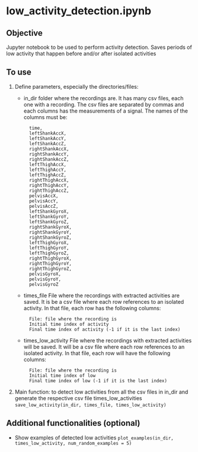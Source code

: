 
# low_activity_detection.ipynb

## Objective
Jupyter notebook to be used to perform activity detection.
Saves periods of low activity that happen before and/or after isolated activities

## To use
1. Define parameters, especially the directories/files:
	* in_dir
	    folder where the recordings are. It has many csv files, each one with a recording.
		The csv files are separated by commas and each columns has the measurements of a signal.
		The names of the columns must be:
		
			time, 
			leftShankAccX,
			leftShankAccY,
			leftShankAccZ,
			rightShankAccX,
			rightShankAccY,	
			rightShankAccZ,
			leftThighAccX,
			leftThighAccY,
			leftThighAccZ,
			rightThighAccX,
			rightThighAccY,
			rightThighAccZ,
			pelvisAccX,
			pelvisAccY,
			pelvisAccZ, 
			leftShankGyroX,
			leftShankGyroY,
			leftShankGyroZ,
			rightShankGyroX,
			rightShankGyroY,	
			rightShankGyroZ,
			leftThighGyroX,
			leftThighGyroY,
			leftThighGyroZ,
			rightThighGyroX,
			rightThighGyroY,
			rightThighGyroZ,
			pelvisGyroX,
			pelvisGyroY,
			pelvisGyroZ
			
	* times_file
	File where the recordings with extracted activities are saved. It is be a csv file where each row references to an isolated activity. 
		In that file, each row has the following columns:
		
			File: file where the recording is
			Initial time index of activity
			Final time index of activity (-1 if it is the last index)
			
	* times_low_activity
	File where the recordings with extracted activities will be saved. It will be a csv file where each row references to an isolated activity.
	In that file, each row will have the following columns:
	
			File: file where the recording is
			Initial time index of low
			Final time index of low (-1 if it is the last index)

3. Main function: 
    to detect low activities from all the csv files in in_dir and generate the respective csv file times_low_activities
    `save_low_activity(in_dir, times_file, times_low_activity)`
                       
## Additional functionalities (optional)
* Show examples of detected low activities
	`plot_examples(in_dir, times_low_activity, num_random_examples = 5)`